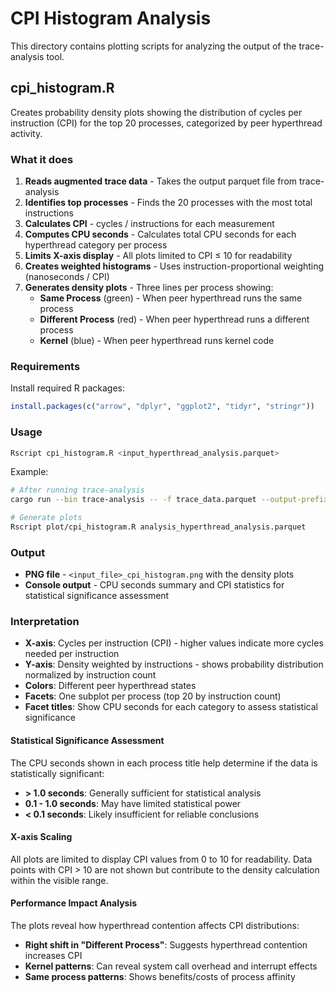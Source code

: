 # CPI Histogram Analysis

This directory contains plotting scripts for analyzing the output of the trace-analysis tool.

## cpi_histogram.R

Creates probability density plots showing the distribution of cycles per instruction (CPI) for the top 20 processes, categorized by peer hyperthread activity.

### What it does

1. **Reads augmented trace data** - Takes the output parquet file from trace-analysis
2. **Identifies top processes** - Finds the 20 processes with the most total instructions
3. **Calculates CPI** - cycles / instructions for each measurement
4. **Computes CPU seconds** - Calculates total CPU seconds for each hyperthread category per process
5. **Limits X-axis display** - All plots limited to CPI ≤ 10 for readability
6. **Creates weighted histograms** - Uses instruction-proportional weighting (nanoseconds / CPI)
7. **Generates density plots** - Three lines per process showing:
   - **Same Process** (green) - When peer hyperthread runs the same process
   - **Different Process** (red) - When peer hyperthread runs a different process  
   - **Kernel** (blue) - When peer hyperthread runs kernel code

### Requirements

Install required R packages:
```r
install.packages(c("arrow", "dplyr", "ggplot2", "tidyr", "stringr"))
```

### Usage

```bash
Rscript cpi_histogram.R <input_hyperthread_analysis.parquet>
```

Example:
```bash
# After running trace-analysis
cargo run --bin trace-analysis -- -f trace_data.parquet --output-prefix analysis

# Generate plots
Rscript plot/cpi_histogram.R analysis_hyperthread_analysis.parquet
```

### Output

- **PNG file** - `<input_file>_cpi_histogram.png` with the density plots
- **Console output** - CPU seconds summary and CPI statistics for statistical significance assessment

### Interpretation

- **X-axis**: Cycles per instruction (CPI) - higher values indicate more cycles needed per instruction
- **Y-axis**: Density weighted by instructions - shows probability distribution normalized by instruction count
- **Colors**: Different peer hyperthread states
- **Facets**: One subplot per process (top 20 by instruction count)
- **Facet titles**: Show CPU seconds for each category to assess statistical significance

#### Statistical Significance Assessment
The CPU seconds shown in each process title help determine if the data is statistically significant:
- **> 1.0 seconds**: Generally sufficient for statistical analysis
- **0.1 - 1.0 seconds**: May have limited statistical power
- **< 0.1 seconds**: Likely insufficient for reliable conclusions

#### X-axis Scaling
All plots are limited to display CPI values from 0 to 10 for readability. Data points with CPI > 10 are not shown but contribute to the density calculation within the visible range.

#### Performance Impact Analysis
The plots reveal how hyperthread contention affects CPI distributions:
- **Right shift in "Different Process"**: Suggests hyperthread contention increases CPI
- **Kernel patterns**: Can reveal system call overhead and interrupt effects
- **Same process patterns**: Shows benefits/costs of process affinity